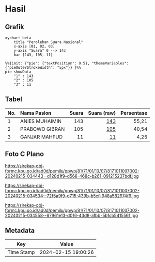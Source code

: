 # Hasil

## Grafik

```mermaid
xychart-beta
    title "Perolehan Suara Nasional"
    x-axis [01, 02, 03]
    y-axis "Suara" 0 --> 143
    bar [143, 105, 11]
```

```mermaid
%%{init: {"pie": {"textPosition": 0.5}, "themeVariables": {"pieOuterStrokeWidth": "5px"}} }%%
pie showData
    "1" : 143
    "2" : 105
    "3" : 11
```

## Tabel

| No. | Nama Paslon    | Suara | Suara (raw) | Persentase |
|:--- |:-------------- | -----:| -----------:| ----------:|
| 1   | ANIES MUHAIMIN | 143   | [143][p-1]  | 55,21      |
| 2   | PRABOWO GIBRAN | 105   | [105][p-2]  | 40,54      |
| 3   | GANJAR MAHFUD  | 11    | [11][p-3]   | 4,25       |


[p-1]: https://github.com/gigit-pemilu/pemilu-2024/blob/main/pilpres/hitung-suara/sub/81-maluku/sub/71-kota-ambon/sub/01-nusaniwe/sub/1007-wainitu/sub/002-tps/sub/paslon-1.txt
[p-2]: https://github.com/gigit-pemilu/pemilu-2024/blob/main/pilpres/hitung-suara/sub/81-maluku/sub/71-kota-ambon/sub/01-nusaniwe/sub/1007-wainitu/sub/002-tps/sub/paslon-2.txt
[p-3]: https://github.com/gigit-pemilu/pemilu-2024/blob/main/pilpres/hitung-suara/sub/81-maluku/sub/71-kota-ambon/sub/01-nusaniwe/sub/1007-wainitu/sub/002-tps/sub/paslon-3.txt

## Foto C Plano

https://sirekap-obj-formc.kpu.go.id/ad0d/pemilu/ppwp/81/71/01/10/07/8171011007002-20240215-034443--d128d1f9-d568-468c-b261-091215237bdf.jpg

https://sirekap-obj-formc.kpu.go.id/ad0d/pemilu/ppwp/81/71/01/10/07/8171011007002-20240215-034534--72f5a9f9-d715-439b-b5cf-948a582974f9.jpg

https://sirekap-obj-formc.kpu.go.id/ad0d/pemilu/ppwp/81/71/01/10/07/8171011007002-20240215-034558--67961e13-d016-43d8-a1bb-5b1cb5415561.jpg


## Metadata

| Key        | Value               |
| ---------- | ------------------- |
| Time Stamp | 2024-02-15 19:00:26 |




